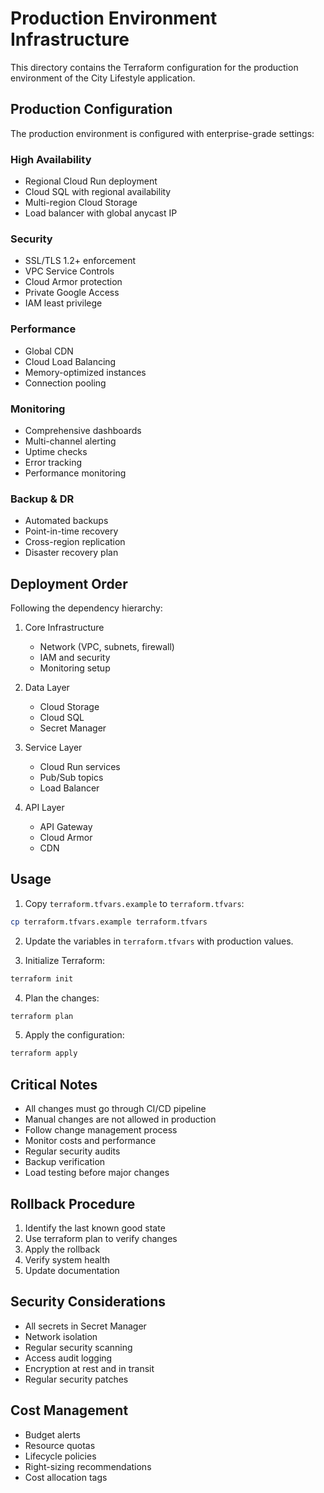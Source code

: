 # Production Environment Infrastructure

This directory contains the Terraform configuration for the production environment of the City Lifestyle application.

## Production Configuration

The production environment is configured with enterprise-grade settings:

### High Availability
- Regional Cloud Run deployment
- Cloud SQL with regional availability
- Multi-region Cloud Storage
- Load balancer with global anycast IP

### Security
- SSL/TLS 1.2+ enforcement
- VPC Service Controls
- Cloud Armor protection
- Private Google Access
- IAM least privilege

### Performance
- Global CDN
- Cloud Load Balancing
- Memory-optimized instances
- Connection pooling

### Monitoring
- Comprehensive dashboards
- Multi-channel alerting
- Uptime checks
- Error tracking
- Performance monitoring

### Backup & DR
- Automated backups
- Point-in-time recovery
- Cross-region replication
- Disaster recovery plan

## Deployment Order

Following the dependency hierarchy:

1. Core Infrastructure
   - Network (VPC, subnets, firewall)
   - IAM and security
   - Monitoring setup

2. Data Layer
   - Cloud Storage
   - Cloud SQL
   - Secret Manager

3. Service Layer
   - Cloud Run services
   - Pub/Sub topics
   - Load Balancer

4. API Layer
   - API Gateway
   - Cloud Armor
   - CDN

## Usage

1. Copy `terraform.tfvars.example` to `terraform.tfvars`:
```bash
cp terraform.tfvars.example terraform.tfvars
```

2. Update the variables in `terraform.tfvars` with production values.

3. Initialize Terraform:
```bash
terraform init
```

4. Plan the changes:
```bash
terraform plan
```

5. Apply the configuration:
```bash
terraform apply
```

## Critical Notes

- All changes must go through CI/CD pipeline
- Manual changes are not allowed in production
- Follow change management process
- Monitor costs and performance
- Regular security audits
- Backup verification
- Load testing before major changes

## Rollback Procedure

1. Identify the last known good state
2. Use terraform plan to verify changes
3. Apply the rollback
4. Verify system health
5. Update documentation

## Security Considerations

- All secrets in Secret Manager
- Network isolation
- Regular security scanning
- Access audit logging
- Encryption at rest and in transit
- Regular security patches

## Cost Management

- Budget alerts
- Resource quotas
- Lifecycle policies
- Right-sizing recommendations
- Cost allocation tags
